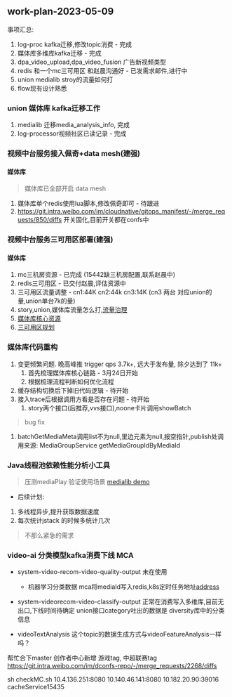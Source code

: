 ## work-plan-2023-05-09

事项汇总:
1. log-proc kafka迁移,修改topic消费 - 完成
2. 媒体库多维库kafka迁移 - 完成
3. dpa_video_upload,dpa_video_fusion 广告新视频类型
4. redis 和一个mc三可用区 和赵晨沟通好 - 已发需求邮件,进行中
5. union medialib stroy的流量如何打
6. flow现有设计熟悉

### union 媒体库 kafka迁移工作

1. medialib 迁移media_analysis_info, 完成
2. log-processor视频社区已读记录 - 完成

### 视频中台服务接入佩奇+data mesh(建强)

#### 媒体库
> 媒体库已全部开启 data mesh

1. 媒体库单个redis使用lua脚本,修改佩奇即可 - 待跟进
2. https://git.intra.weibo.com/im/cloudnative/gitops_manifest/-/merge_requests/850/diffs  开关固化,目前开关都在confs中

### 视频中台服务三可用区部署(建强)
#### 媒体库 
1. mc三机房资源 - 已完成  (15442缺三机房配置,联系赵晨中)
2. redis三可用区 - 已交付赵晨,评估资源中
3. 三可用区流量调整 - cn1:44K cn2:44k cn3:14K (cn3 两台 对应union的量,union单台7k的量)
4. story,union,媒体库流量怎么打,[流量治理](https://git.intra.weibo.com/im/cloudnative/gitops_manifest/-/merge_requests/850/diffs)
5. [媒体库核心资源](https://wiki.api.weibo.com/zh/weibo_rd/weibo_rd_video/%E8%A7%86%E9%A2%91%E4%B8%AD%E5%8F%B0/wiki/%E4%B8%AD%E5%8F%B0%E6%A0%B8%E5%BF%83%E8%B5%84%E6%BA%90%E6%A2%B3%E7%90%86)
6. [三可用区规划](https://wiki.api.weibo.com/zh/weibo_rd/weibo_paas/design/available_zone) 


### 媒体库代码重构
1. 变更频繁问题. 晚高峰推 trigger qps 3.7k+, 远大于发布量, 除夕达到了 11k+
    1. 首先梳理媒体库核心链路 - 3月24日开始
    2. 根据梳理流程判断如何优化流程
2. 缓存结构切换后下掉旧代码逻辑 - 待开始	
3. 接入trace后根据调用方看是否存在问题 - 待开始
    1. story两个接口(后推荐,vvs接口),noone卡片调用showBatch
> bug fix
1. batchGetMediaMeta调用list不为null,里边元素为null,报空指针,publish处调用来源: MediaGroupService getMediaGroupIdByMediaId
	


### Java线程池依赖性能分析小工具
> 压测mediaPlay 验证使用场景 [medialib demo](http://10.93.179.173:8080/stackWatch.jsp?other=false&appName=medialib-web&keyword=media.json)
- 后续计划: 
1. 多线程异步,提升获取数据速度
2. 每次统计jstack 的时候多统计几次

>不那么紧急的需求
### video-ai 分类模型kafka消费下线 MCA

- system-video-recom-video-quality-output 未在使用
    - 机器学习分类数据 mca将mediaId写入redis,k8s定时任务地址[address](http://video.admin.intra.weibo.com/k8s/#!/cronjob/cronjob/mca-qascore-waic?namespace=cronjob)
- system-videorecom-video-classify-output 正常在消费写入多维库,目前无出口,下线时间待确定
union接口category吐出的数据是 diversity库中的分类信息

- videoTextAnalysis 这个topic的数据生成方式与videoFeatureAnalysis一样吗？

帮忙合下master   创作者中心新增 游戏tag, 中超联赛tag
https://git.intra.weibo.com/im/dconfs-repo/-/merge_requests/2268/diffs

sh checkMC.sh 10.4.136.251:8080 10.140.46.141:8080 10.182.20.90:39016 cacheService15435